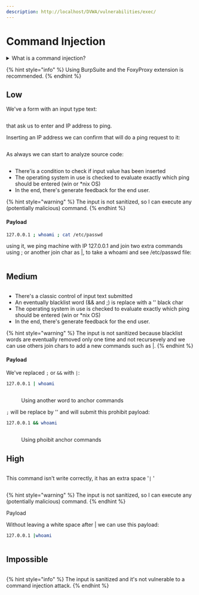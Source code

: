 ```yaml
---
description: http://localhost/DVWA/vulnerabilities/exec/
---
```


# Command Injection

<details>

<summary>What is a command injection?</summary>

Command injection is a type of security vulnerability that occurs when an attacker is able to inject and execute arbitrary commands or code into a software application. This vulnerability is typically found in applications that accept and process input from users or other untrusted sources without proper validation or sanitization.

The most common form of command injection involves the exploitation of input fields or parameters that are used to construct system commands. When the application fails to properly validate or sanitize user input, an attacker can inject malicious commands that get executed by the underlying system with the privileges of the application.

</details>

{% hint style="info" %}
Using BurpSuite and the FoxyProxy extension is recommended.
{% endhint %}

## Low

We've a form with an input type text:

<figure><img src="../.gitbook/assets/image (2).png" alt=""><figcaption></figcaption></figure>

that ask us to enter and IP address to ping.

Inserting an IP address we can confirm that will do a ping request to it:

<figure><img src="../.gitbook/assets/image (3).png" alt=""><figcaption></figcaption></figure>

As always we can start to analyze source code:

<figure><img src="../.gitbook/assets/image (4).png" alt=""><figcaption></figcaption></figure>

* There'is a condition to check if input value has been inserted
* The operating system in use is checked to evaluate exactly which ping should be entered (win or \*nix OS)
* In the end, there's generate feedback for the end user.

{% hint style="warning" %}
The input is not sanitized, so I can execute any (potentially malicious) command.
{% endhint %}

#### Payload

```bash
127.0.0.1 ; whoami ; cat /etc/passwd
```

using it, we ping machine with IP 127.0.0.1 and join two extra commands using ; or another join char as |, to take a whoami and see /etc/passwd file:

<figure><img src="../.gitbook/assets/image (5).png" alt=""><figcaption></figcaption></figure>

## Medium



<figure><img src="../.gitbook/assets/image (6).png" alt=""><figcaption></figcaption></figure>

* There's a classic control of input text submitted
* An eventually blacklist word (&& and ;) is replace with a '' black char
* The operating system in use is checked to evaluate exactly which ping should be entered (win or \*nix OS)
* In the end, there's generate feedback for the end user.

{% hint style="warning" %}
The input is not sanitized because blacklist words are eventually removed only one time and not recursevely and we can use others join chars to add a new commands such as |.
{% endhint %}

#### Payload

We've replaced `;` or `&&` with `|`:

```bash
127.0.0.1 | whoami
```

<figure><img src="../.gitbook/assets/image (7).png" alt=""><figcaption><p>Using another word to anchor commands</p></figcaption></figure>

`;` will be replace by '' and will submit this prohibit payload:

```bash
127.0.0.1 && whoami
```

<figure><img src="../.gitbook/assets/image (8).png" alt=""><figcaption><p>Using phoibit anchor commands</p></figcaption></figure>

## High



<figure><img src="../.gitbook/assets/image (9).png" alt=""><figcaption></figcaption></figure>



This command isn't write correctly, it has an extra space '`|`  '&#x20;

<div align="left">

<figure><img src="../.gitbook/assets/image (10).png" alt=""><figcaption></figcaption></figure>

</div>





{% hint style="warning" %}
The input is not sanitized, so I can execute any (potentially malicious) command.
{% endhint %}

Payload

Without leaving a white space after | we can use this payload:

```bash
127.0.0.1 |whoami
```

<figure><img src="../.gitbook/assets/image (11).png" alt=""><figcaption></figcaption></figure>

## Impossible



<figure><img src="../.gitbook/assets/image (12).png" alt=""><figcaption></figcaption></figure>



{% hint style="info" %}
The input is sanitized and it's not vulnerable to a command injection attack.
{% endhint %}
